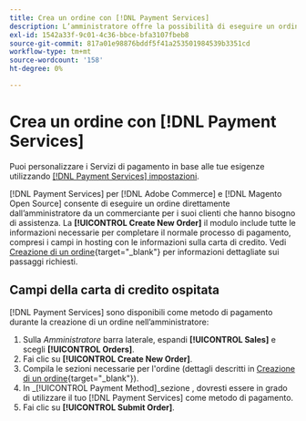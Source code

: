 ```yaml
---
title: Crea un ordine con [!DNL Payment Services]
description: L’amministratore offre la possibilità di eseguire un ordine utilizzando [!DNL Payment Services] direttamente dall’amministratore da un commerciante per i suoi clienti che hanno bisogno di assistenza.
exl-id: 1542a33f-9c01-4c36-bbce-bfa3107fbeb8
source-git-commit: 817a01e98876bddf5f41a253501984539b3351cd
workflow-type: tm+mt
source-wordcount: '158'
ht-degree: 0%

---
```


# Crea un ordine con [!DNL Payment Services]

Puoi personalizzare i Servizi di pagamento in base alle tue esigenze utilizzando [[!DNL Payment Services] impostazioni](settings.md).

[!DNL Payment Services] per [!DNL Adobe Commerce] e [!DNL Magento Open Source] consente di eseguire un ordine direttamente dall’amministratore da un commerciante per i suoi clienti che hanno bisogno di assistenza. La **[!UICONTROL Create New Order]** il modulo include tutte le informazioni necessarie per completare il normale processo di pagamento, compresi i campi in hosting con le informazioni sulla carta di credito. Vedi [Creazione di un ordine](https://docs.magento.com/user-guide/customers/customer-account-create-order.html){target="_blank"} per informazioni dettagliate sui passaggi richiesti.

## Campi della carta di credito ospitata

[!DNL Payment Services] sono disponibili come metodo di pagamento durante la creazione di un ordine nell’amministratore:

1. Sulla _Amministratore_ barra laterale, espandi **[!UICONTROL Sales]** e scegli **[!UICONTROL Orders]**.
1. Fai clic su **[!UICONTROL Create New Order]**.
1. Compila le sezioni necessarie per l&#39;ordine (dettagli descritti in [Creazione di un ordine](https://docs.magento.com/user-guide/customers/customer-account-create-order.html){target="_blank"}).
1. In _[!UICONTROL Payment Method]_sezione , dovresti essere in grado di utilizzare il tuo [!DNL Payment Services] come metodo di pagamento.
1. Fai clic su **[!UICONTROL Submit Order]**.
